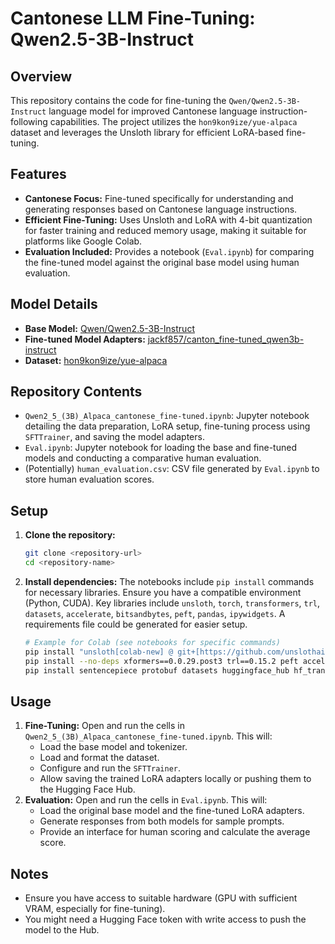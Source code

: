 # Cantonese LLM Fine-Tuning: Qwen2.5-3B-Instruct

## Overview

This repository contains the code for fine-tuning the `Qwen/Qwen2.5-3B-Instruct` language model for improved Cantonese language instruction-following capabilities. The project utilizes the `hon9kon9ize/yue-alpaca` dataset and leverages the Unsloth library for efficient LoRA-based fine-tuning.

## Features

* **Cantonese Focus:** Fine-tuned specifically for understanding and generating responses based on Cantonese language instructions.
* **Efficient Fine-Tuning:** Uses Unsloth and LoRA with 4-bit quantization for faster training and reduced memory usage, making it suitable for platforms like Google Colab.
* **Evaluation Included:** Provides a notebook (`Eval.ipynb`) for comparing the fine-tuned model against the original base model using human evaluation.

## Model Details

* **Base Model:** [Qwen/Qwen2.5-3B-Instruct](https://huggingface.co/Qwen/Qwen2.5-3B-Instruct)
* **Fine-tuned Model Adapters:** [jackf857/canton_fine-tuned_qwen3b-instruct](https://huggingface.co/jackf857/canton_fine-tuned_qwen3b-instruct)
* **Dataset:** [hon9kon9ize/yue-alpaca](https://huggingface.co/datasets/hon9kon9ize/yue-alpaca)

## Repository Contents

* `Qwen2_5_(3B)_Alpaca_cantonese_fine-tuned.ipynb`: Jupyter notebook detailing the data preparation, LoRA setup, fine-tuning process using `SFTTrainer`, and saving the model adapters.
* `Eval.ipynb`: Jupyter notebook for loading the base and fine-tuned models and conducting a comparative human evaluation.
* (Potentially) `human_evaluation.csv`: CSV file generated by `Eval.ipynb` to store human evaluation scores.

## Setup

1.  **Clone the repository:**
    ```bash
    git clone <repository-url>
    cd <repository-name>
    ```
2.  **Install dependencies:** The notebooks include `pip install` commands for necessary libraries. Ensure you have a compatible environment (Python, CUDA). Key libraries include `unsloth`, `torch`, `transformers`, `trl`, `datasets`, `accelerate`, `bitsandbytes`, `peft`, `pandas`, `ipywidgets`. A requirements file could be generated for easier setup.
    ```bash
    # Example for Colab (see notebooks for specific commands)
    pip install "unsloth[colab-new] @ git+[https://github.com/unslothai/unsloth.git](https://github.com/unslothai/unsloth.git)"
    pip install --no-deps xformers==0.0.29.post3 trl==0.15.2 peft accelerate bitsandbytes
    pip install sentencepiece protobuf datasets huggingface_hub hf_transfer pandas ipywidgets
    ```

## Usage

1.  **Fine-Tuning:** Open and run the cells in `Qwen2_5_(3B)_Alpaca_cantonese_fine-tuned.ipynb`. This will:
    * Load the base model and tokenizer.
    * Load and format the dataset.
    * Configure and run the `SFTTrainer`.
    * Allow saving the trained LoRA adapters locally or pushing them to the Hugging Face Hub.
2.  **Evaluation:** Open and run the cells in `Eval.ipynb`. This will:
    * Load the original base model and the fine-tuned LoRA adapters.
    * Generate responses from both models for sample prompts.
    * Provide an interface for human scoring and calculate the average score.

## Notes

* Ensure you have access to suitable hardware (GPU with sufficient VRAM, especially for fine-tuning).
* You might need a Hugging Face token with write access to push the model to the Hub.
